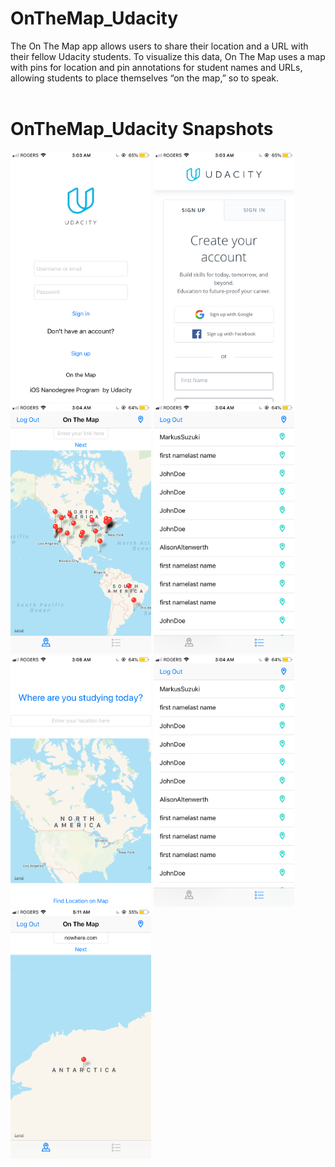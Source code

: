 # OnTheMap_Udacity
The On The Map app allows users to share their location and a URL with their fellow Udacity students. To visualize this data, On The Map uses a map with pins for location and pin annotations for student names and URLs, allowing students to place themselves “on the map,” so to speak.  
 <br /> 
# OnTheMap_Udacity Snapshots
<img src="photos/signin.PNG" width="225"/> <img src="photos/signup.PNG" width="225"/><img src="photos/mapview.PNG" width="225"/> <img src="photos/tableview.PNG" width="225"/> <img src="photos/addloc.PNG" width="225"/> <img src="photos/tableview.PNG" width="225"/> <img src="photos/pin.PNG" width="225"/>
